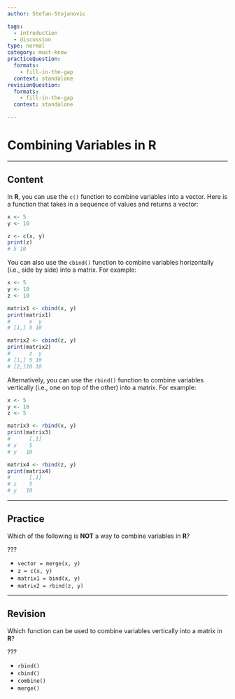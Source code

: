 ```yaml
---
author: Stefan-Stojanovic

tags:
  - introduction
  - discussion
type: normal
category: must-know
practiceQuestion:
  formats:
    - fill-in-the-gap
  context: standalone
revisionQuestion:
  formats:
    - fill-in-the-gap
  context: standalone

---
```


# Combining Variables in R

---

## Content

In **R**, you can use the `c()` function to combine variables into a vector. Here is a function that takes in a sequence of values and returns a vector:
```r
x <- 5
y <- 10

z <- c(x, y)
print(z)
# 5 10
```

You can also use the `cbind()` function to combine variables horizontally (i.e., side by side) into a matrix. For example:
```r
x <- 5
y <- 10
z <- 10

matrix1 <- cbind(x, y)
print(matrix1)
#      x  y
# [1,] 5 10

matrix2 <- cbind(z, y)
print(matrix2)
#      z  y
# [1,] 5 10
# [2,]10 10
```

Alternatively, you can use the `rbind()` function to combine variables vertically (i.e., one on top of the other) into a matrix. For example:
```r
x <- 5
y <- 10
z <- 5

matrix3 <- rbind(x, y)
print(matrix3)
#      [,1]
# x    5
# y   10

matrix4 <- rbind(z, y)
print(matrix4)
#      [,1]
# z    5
# y   10
```


---
## Practice

Which of the following is **NOT** a way to combine variables in **R**?

???

- `vector = merge(x, y)`
- `z = c(x, y)`
- `matrix1 = bind(x, y)`
- `matrix2 = rbind(z, y)`

---
## Revision

Which function can be used to combine variables vertically into a matrix in **R**?

???

- `rbind()`
- `cbind()`
- `combine()`
- `merge()`